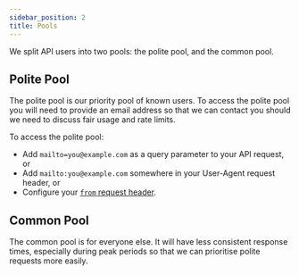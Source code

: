 ```yaml
---
sidebar_position: 2
title: Pools
---
```


We split API users into two pools: the polite pool, and the common pool.

## Polite Pool

The polite pool is our priority pool of known users. To access the polite pool you will need to provide an email address so that we can contact you should we need to discuss fair usage and rate limits.

To access the polite pool:

* Add `mailto=you@example.com` as a query parameter to your API request, or
* Add `mailto:you@example.com` somewhere in your User-Agent request header, or
* Configure your [`from` request header](https://developer.mozilla.org/en-US/docs/Web/HTTP/Reference/Headers/From).

## Common Pool

The common pool is for everyone else. It will have less consistent response times, especially during peak periods so that we can prioritise polite requests more easily.
